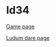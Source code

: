 # ld34

[Game page](http://jcward.com/ld34/)

[Ludum dare page](http://ludumdare.com/compo/ludum-dare-34/?action=preview&uid=14909)
